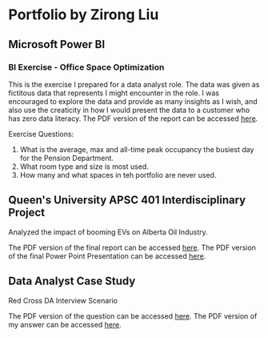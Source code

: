 # Portfolio by Zirong Liu

## Microsoft Power BI
### BI Exercise - Office Space Optimization
This is the exercise I prepared for a data analyst role. The data was given as fictitous data that represents I might encounter in the role. I was encouraged to explore the data and provide as many insights as I wish, and also use the creaticity in how I would present the data to a customer who has zero data literacy. The PDF version of the report can be accessed [here](https://github.com/zirongl/zirongl/blob/main/Examples/Office%20Space%20Optimization_pbi_example.pdf).

Exercise Questions:
1. What is the average, max and all-time peak occupancy the busiest day for the Pension Department.
2. What room type and size is most used.
3. How many and what spaces in teh portfolio are never used. 

<!---
zirongl/zirongl is a ✨ special ✨ repository because its `README.md` (this file) appears on your GitHub profile.
You can click the Preview link to take a look at your changes.
--->

## Queen's University APSC 401 Interdisciplinary Project
Analyzed the impact of booming EVs on Alberta Oil Industry.

The PDF version of the final report can be accessed [here](https://github.com/zirongl/zirongl/blob/main/Examples/APSC401_FinalReport.pdf).
The PDF version of the final Power Point Presentation can be accessed [here](https://github.com/zirongl/zirongl/blob/main/Examples/Canada's%20Energy%20Transition%20_FinalPresentation.pdf).

## Data Analyst Case Study 
Red Cross DA Interview Scenario 

The PDF version of the question can be accessed [here](https://github.com/zirongl/zirongl/blob/main/Examples/RedCross_Written%20Interview%20Question-%20Data%20Analyst.pdf).
The PDF version of my answer can be accessed [here](https://github.com/zirongl/zirongl/blob/main/Examples/ZirongLiu___RedCrossQs.pdf).
